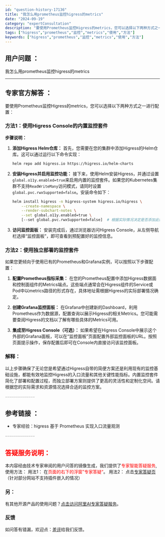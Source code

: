 ```yaml
---
id: "question-history-17136"
title: "我怎么用prometheus监控higress的metrics"
date: "2024-09-19"
category: "expertConsultation"
description: "要使用Prometheus监控Higress的metrics，您可以选择以下两种方式之一进行配置：### 方法1：使用Higress Console的内置监控套件**步骤说明：**1. **添加Higress Helm仓库：**   首先，您需要在您的集群中添加Higress的Helm仓库。这可以通"
tags: ["higress","prometheus","监控","metrics","使用","方法"]
keywords: ["higress","prometheus","监控","metrics","使用","方法"]
---
```


## 用户问题 ： 
 我怎么用prometheus监控higress的metrics  

---------------
## 专家官方解答 ：

要使用Prometheus监控Higress的metrics，您可以选择以下两种方式之一进行配置：

### 方法1：使用Higress Console的内置监控套件

**步骤说明：**

1. **添加Higress Helm仓库：**
   首先，您需要在您的集群中添加Higress的Helm仓库。这可以通过运行以下命令实现：
   ```bash
   helm repo add higress.io https://higress.io/helm-charts
   ```

2. **安装Higress并启用监控功能：**
   接下来，使用Helm安装Higress，并通过设置`global.o11y.enabled=true`来启用内置的监控套件。如果您的Kubernetes集群不支持`ReadWriteMany`访问模式，请同时设置`global.pvc.rwxSupported=false`。安装命令如下：
   ```bash
   helm install higress -n higress-system higress.io/higress \
       --create-namespace \
       --render-subchart-notes \
       --set global.o11y.enabled=true \
       [--set global.pvc.rwxSupported=false]  # 根据实际情况决定是否添加此行
   ```

3. **访问监控面板：**
   安装完成后，通过浏览器访问Higress Console，从左侧导航栏选择“监控面板”，即可查看到预配置好的监控信息。

### 方法2：使用独立部署的监控套件

如果您更倾向于使用已有的Prometheus和Grafana实例，可以按照以下步骤配置：

1. **配置Prometheus指标采集：**
   在您的Prometheus配置中添加Higress数据面和控制面组件的Metrics端点。这些端点通常会在Higress组件的Service或Pod中以metrics路径的形式存在，具体地址需根据Higress的实际部署情况确定。

2. **创建Grafana监控面板：**
   在Grafana中创建新的Dashboard，利用Prometheus作为数据源，配置查询以展示Higress的相关Metrics。您可能需要查阅Higress的文档以了解有哪些具体的Metrics可用。

3. **集成至Higress Console（可选）：**
   如果希望在Higress Console中展示这个外部的Grafana面板，可以在“监控面板”页面配置外部监控面板的URL。按照页面提示操作，保存配置后即可在Console内直接访问该监控面板。

### 解释：
以上步骤确保了无论您是希望通过Higress自带的简便方案还是利用现有的监控基础设施，都能有效地监控Higress的入口流量和其他关键性能指标。内置监控套件简化了部署和配置过程，而独立部署方案则提供了更高的灵活性和定制化空间。请根据您的实际需求和资源情况选择合适的监控方案。


<font color="#949494">---------------</font> 


## 参考链接 ：

* 专家经验：higress 基于 Prometheus 实现入口流量观测 


 <font color="#949494">---------------</font> 
 


## <font color="#FF0000">答疑服务说明：</font> 

本内容经由技术专家审阅的用户问答的镜像生成，我们提供了<font color="#FF0000">专家智能答疑服务</font>,使用方法：
用法1： 在<font color="#FF0000">页面的右下的浮窗”专家答疑“</font>。
用法2： 点击[专家答疑页](https://answer.opensource.alibaba.com/docs/intro)（针对部分网站不支持插件嵌入的情况）
### 另：


有其他开源产品的使用问题？[点击访问阿里AI专家答疑服务](https://answer.opensource.alibaba.com/docs/intro)。
### 反馈
如问答有错漏，欢迎点：[差评](https://ai.nacos.io/user/feedbackByEnhancerGradePOJOID?enhancerGradePOJOId=17148)给我们反馈。
